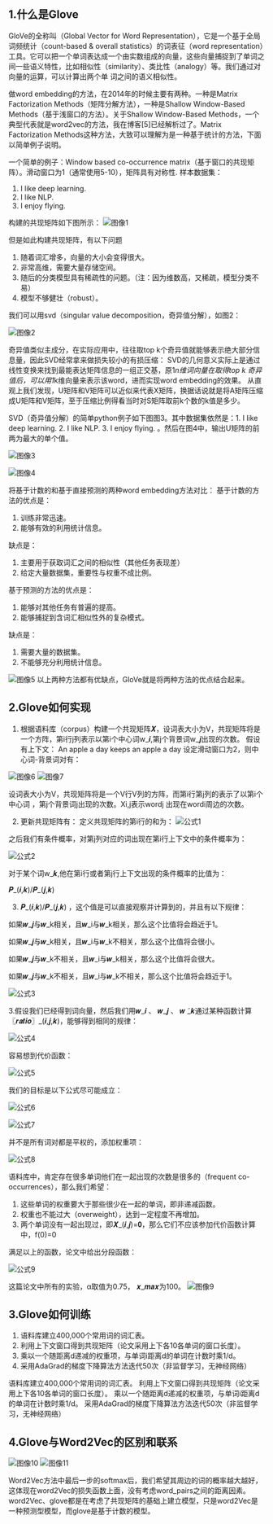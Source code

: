## 1.什么是Glove

GloVe的全称叫（Global Vector for Word Representation），它是一个基于全局词频统计（count-based & overall statistics）的词表征（word representation）工具。它可以把一个单词表达成一个由实数组成的向量，这些向量捕捉到了单词之间一些语义特性，比如相似性（similarity）、类比性（analogy）等。我们通过对向量的运算，可以计算出两个单 词之间的语义相似性。

做word embedding的方法，在2014年的时候主要有两种。一种是Matrix Factorization Methods（矩阵分解方法），一种是Shallow Window-Based Methods（基于浅窗口的方法）。关于Shallow Window-Based Methods，一个典型代表就是word2vec的方法，我在博客[5]已经解析过了。Matrix Factorization Methods这种方法，大致可以理解为是一种基于统计的方法，下面以简单例子说明。

一个简单的例子：Window based co-occurrence matrix（基于窗口的共现矩阵）。滑动窗口为1（通常使用5-10），矩阵具有对称性. 
样本数据集：
  1. I like deep learning.
  2. I like NLP.
  3. I enjoy flying.
  
构建的共现矩阵如下图所示：
  ![图像1](https://github.com/GgKAkaNo/NLP_tutorial/blob/master/Glove/png/图像1.png)
  
但是如此构建共现矩阵，有以下问题
  1. 随着词汇增多，向量的大小会变得很大。
  2. 非常高维，需要大量存储空间。
  3. 随后的分类模型具有稀疏性的问题。（注：因为维数高，又稀疏，模型分类不易）
  4. 模型不够健壮（robust）。

我们可以用svd（singular value decomposition，奇异值分解），如图2：

![图像2](https://github.com/GgKAkaNo/NLP_tutorial/blob/master/Glove/png/图像2.png)

奇异值类似主成分，在实际应用中，往往取top k个奇异值就能够表示绝大部分信息量，因此SVD经常拿来做损失较小的有损压缩：
SVD的几何意义实际上是通过线性变换来找到最能表达矩阵信息的一组正交基，原1*n维词向量在取得top k 奇异值后，可以用1*k维向量来表示该word，进而实现word embedding的效果。
从直观上我们发现，U矩阵和V矩阵可以近似来代表X矩阵，换据话说就是将A矩阵压缩成U矩阵和V矩阵，至于压缩比例得看当时对S矩阵取前k个数的k值是多少。

SVD（奇异值分解）的简单python例子如下图图3。其中数据集依然是：1. I like deep learning. 2. I like NLP. 3. I enjoy flying. 。然后在图4中，输出U矩阵的前两为最大的单个值。

![图像3](https://github.com/GgKAkaNo/NLP_tutorial/blob/master/Glove/png/图像3.png)

![图像4](https://github.com/GgKAkaNo/NLP_tutorial/blob/master/Glove/png/图像4.png)

将基于计数的和基于直接预测的两种word embedding方法对比：
基于计数的方法的优点是： 
  1. 训练非常迅速。 
  2. 能够有效的利用统计信息。 

缺点是：
  1. 主要用于获取词汇之间的相似性（其他任务表现差） 
  2. 给定大量数据集，重要性与权重不成比例。

基于预测的方法的优点是：
  1. 能够对其他任务有普遍的提高。 
  2. 能够捕捉到含词汇相似性外的复杂模式。 

缺点是：
  1. 需要大量的数据集。 
  2. 不能够充分利用统计信息。

![图像5](https://github.com/GgKAkaNo/NLP_tutorial/blob/master/Glove/png/图像5.png)
以上两种方法都有优缺点，GloVe就是将两种方法的优点结合起来。

## 2.Glove如何实现

  1. 根据语料库（corpus）构建一个共现矩阵𝑿，设词表大小为V，共现矩阵将是一个方阵，第i行j列表示以第i个中心词w_𝒊,第j个背景词w_𝒋出现的次数。
假设有上下文：
An apple a day keeps an apple a day
设定滑动窗口为2，则中心词-背景词对有：

![图像6](https://github.com/GgKAkaNo/NLP_tutorial/blob/master/Glove/png/图像6.png)
![图像7](https://github.com/GgKAkaNo/NLP_tutorial/blob/master/Glove/png/图像7.png)

设词表大小为V，共现矩阵将是一个V行V列的方阵，而第i行第j列的表示了以第i个中心词 ，第j个背景词j出现的次数。Xi,j表示wordj 出现在wordi周边的次数。

  2. 更新共现矩阵有：
定义共现矩阵的第i行的和为：
![公式1](https://github.com/GgKAkaNo/NLP_tutorial/blob/master/Glove/png/公式1.png)

之后我们有条件概率，对第j列对应的词出现在第i行上下文中的条件概率为：

 ![公式2](https://github.com/GgKAkaNo/NLP_tutorial/blob/master/Glove/png/公式2.png)

对于某个词w_𝒌,他在第i行或者第j行上下文出现的条件概率的比值为：

𝑷_(𝒊,𝒌)/𝑷_(𝒋,𝒌) 

  3. 𝑷_(𝒊,𝒌)/𝑷_(𝒋,𝒌) ，这个值是可以直接观察并计算到的，并且有以下规律：
  
如果𝒘_𝒋与𝒘_k相关，且𝒘_i与𝒘_k相关，那么这个比值将会趋近于1。

如果𝒘_𝒋与𝒘_k相关，且𝒘_i与𝒘_k不相关，那么这个比值将会很小。

如果𝒘_𝒋与𝒘_k不相关，且𝒘_i与𝒘_k相关，那么这个比值将会很大。

如果𝒘_𝒋与𝒘_k不相关，且𝒘_i与𝒘_k不相关，那么这个比值将会趋近于1。

![公式3](https://github.com/GgKAkaNo/NLP_tutorial/blob/master/Glove/png/公式3.png)

3.假设我们已经得到词向量，然后我们用𝒘_𝒊 、 𝒘_𝒋 、 𝒘 ̃_𝒌通过某种函数计算〖𝒓𝒂𝒕𝒊𝒐〗_(𝒊,𝒋,𝒌)，能够得到相同的规律：

![公式4](https://github.com/GgKAkaNo/NLP_tutorial/blob/master/Glove/png/公式4.png)

容易想到代价函数：

![公式5](https://github.com/GgKAkaNo/NLP_tutorial/blob/master/Glove/png/公式5.png)

我们的目标是以下公式尽可能成立：

![公式6](https://github.com/GgKAkaNo/NLP_tutorial/blob/master/Glove/png/公式6.png)

![公式7](https://github.com/GgKAkaNo/NLP_tutorial/blob/master/Glove/png/公式7.png)

并不是所有词对都是平权的，添加权重项：

![公式8](https://github.com/GgKAkaNo/NLP_tutorial/blob/master/Glove/png/公式8.png)


语料库中，肯定存在很多单词他们在一起出现的次数是很多的（frequent co-occurrences），那么我们希望：

  1.  这些单词的权重要大于那些很少在一起的单词，即非递减函数。
  2. 权重也不能过大（overweight），达到一定程度不再增加。
  3. 两个单词没有一起出现过，即𝑿_(𝒊,𝒋)=𝟎，那么它们不应该参加代价函数计算中，f(0)=0
  
满足以上的函数，论文中给出分段函数：

![公式9](https://github.com/GgKAkaNo/NLP_tutorial/blob/master/Glove/png/公式9.png)

这篇论文中所有的实验，α取值为0.75， 𝒙_𝒎𝒂𝒙为100。
![图像9](https://github.com/GgKAkaNo/NLP_tutorial/blob/master/Glove/png/图像9.png)

## 3.Glove如何训练

  1. 语料库建立400,000个常用词的词汇表。
  2. 利用上下文窗口得到共现矩阵（论文采用上下各10各单词的窗口长度）。
  3. 乘以一个随距离d递减的权重项，与单词i距离d的单词在计数时乘1/d。
  4. 采用AdaGrad的梯度下降算法方法迭代50次（非监督学习，无神经网络）

语料库建立400,000个常用词的词汇表。
利用上下文窗口得到共现矩阵（论文采用上下各10各单词的窗口长度）。
乘以一个随距离d递减的权重项，与单词i距离d的单词在计数时乘1/d。
采用AdaGrad的梯度下降算法方法迭代50次（非监督学习，无神经网络）

## 4.Glove与Word2Vec的区别和联系

![图像10](https://github.com/GgKAkaNo/NLP_tutorial/blob/master/Glove/png/图像10.png)
![图像11](https://github.com/GgKAkaNo/NLP_tutorial/blob/master/Glove/png/图像11.png)

Word2Vec方法中最后一步的softmax后，我们希望其周边的词的概率越大越好，这体现在word2Vec的损失函数上面，没有考虑word_pairs之间的距离因素。word2Vec、glove都是在考虑了共现矩阵的基础上建立模型，只是word2Vec是一种预测型模型，而glove是基于计数的模型。

